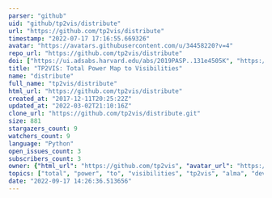 ```yaml
---
parser: "github"
uid: "github/tp2vis/distribute"
url: "https://github.com/tp2vis/distribute"
timestamp: "2022-07-17 17:16:55.669326"
avatar: "https://avatars.githubusercontent.com/u/34458220?v=4"
repo_url: "https://github.com/tp2vis/distribute"
doi: ["https://ui.adsabs.harvard.edu/abs/2019PASP..131e4505K", "https://ui.adsabs.harvard.edu/abs/2019ascl.soft04021K/abstract"]
title: "TP2VIS: Total Power Map to Visibilities"
name: "distribute"
full_name: "tp2vis/distribute"
html_url: "https://github.com/tp2vis/distribute"
created_at: "2017-12-11T20:25:22Z"
updated_at: "2022-03-02T21:10:16Z"
clone_url: "https://github.com/tp2vis/distribute.git"
size: 881
stargazers_count: 9
watchers_count: 9
language: "Python"
open_issues_count: 3
subscribers_count: 3
owner: {"html_url": "https://github.com/tp2vis", "avatar_url": "https://avatars.githubusercontent.com/u/34458220?v=4", "login": "tp2vis", "type": "User"}
topics: ["total", "power", "to", "visibilities", "tp2vis", "alma", "development", "study"]
date: "2022-09-17 14:26:36.513656"
---
```

